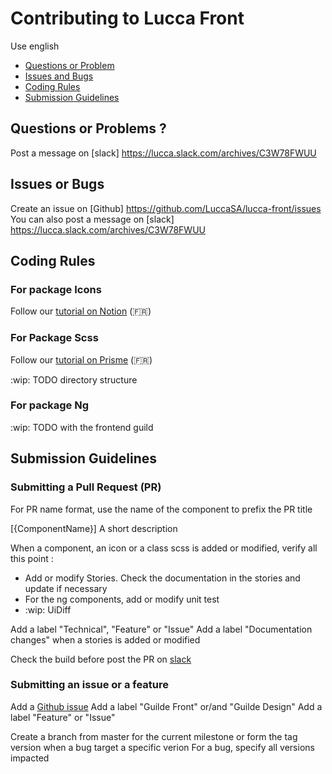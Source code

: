 # Contributing to Lucca Front

Use english

 - [Questions or Problem](#qop)
 - [Issues and Bugs](#issue)
 - [Coding Rules](#rules)
 - [Submission Guidelines](#submit)

## <a name="qop"></a> Questions or Problems ?

Post a message on [slack] https://lucca.slack.com/archives/C3W78FWUU

 ## <a name="issue"></a> Issues or Bugs

Create an issue on [Github] https://github.com/LuccaSA/lucca-front/issues
You can also post a message on [slack] https://lucca.slack.com/archives/C3W78FWUU

## <a name="rules"></a> Coding Rules

### For package Icons

Follow our [tutorial on Notion](https://www.notion.so/Mise-jour-de-la-font-36363b23cdf0470a920f68d2c5f436a7) (🇫🇷)

### For Package Scss

Follow our [tutorial on Prisme](https://prisme.lucca.io/94310e217/p/929c63-intgration) (🇫🇷)

:wip: TODO directory structure

### For package Ng 

:wip: TODO with the frontend guild


## <a name="submit"></a> Submission Guidelines
### Submitting a Pull Request (PR)

For PR name format, use the name of the component to prefix the PR title

\[{ComponentName}\] A short description

When a component, an icon or a class scss is added or modified, verify all this point :

- Add or modify Stories. Check the documentation in the stories and update if necessary
- For the ng components, add or modify unit test
- :wip: UiDiff

Add a label "Technical", "Feature"  or "Issue"
Add a label "Documentation changes" when a stories is added or modified

Check the build before post the PR on [slack](https://lucca.slack.com/archives/C0308N9RPF0)

### Submitting an issue or a feature

Add a [Github issue](https://github.com/LuccaSA/lucca-front/issues)
Add a label "Guilde Front" or/and "Guilde Design"
Add a label "Feature" or "Issue"

Create a branch from master for the current milestone or form the tag version when a bug target a specific verion
For a bug, specify all versions impacted



